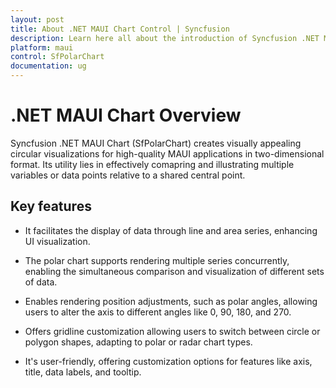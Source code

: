 ```yaml
---
layout: post
title: About .NET MAUI Chart Control | Syncfusion
description: Learn here all about the introduction of Syncfusion .NET MAUI Chart (SfPolarChart) control with key features and more.
platform: maui
control: SfPolarChart
documentation: ug
---
```


# .NET MAUI Chart Overview

Syncfusion .NET MAUI Chart (SfPolarChart) creates visually appealing circular visualizations for high-quality MAUI applications in two-dimensional format. Its utility lies in effectively comapring and illustrating multiple variables or data points relative to a shared central point.

## Key features

* It facilitates the display of data through line and area series, enhancing UI visualization. 

* The polar chart supports rendering multiple series concurrently, enabling the simultaneous comparison and visualization of different sets of data. 

* Enables rendering position adjustments, such as polar angles, allowing users to alter the axis to different angles like 0, 90, 180, and 270.

* Offers gridline customization allowing users to switch between circle or polygon shapes, adapting to polar or radar chart types.

* It's user-friendly, offering customization options for features like axis, title, data labels, and tooltip.